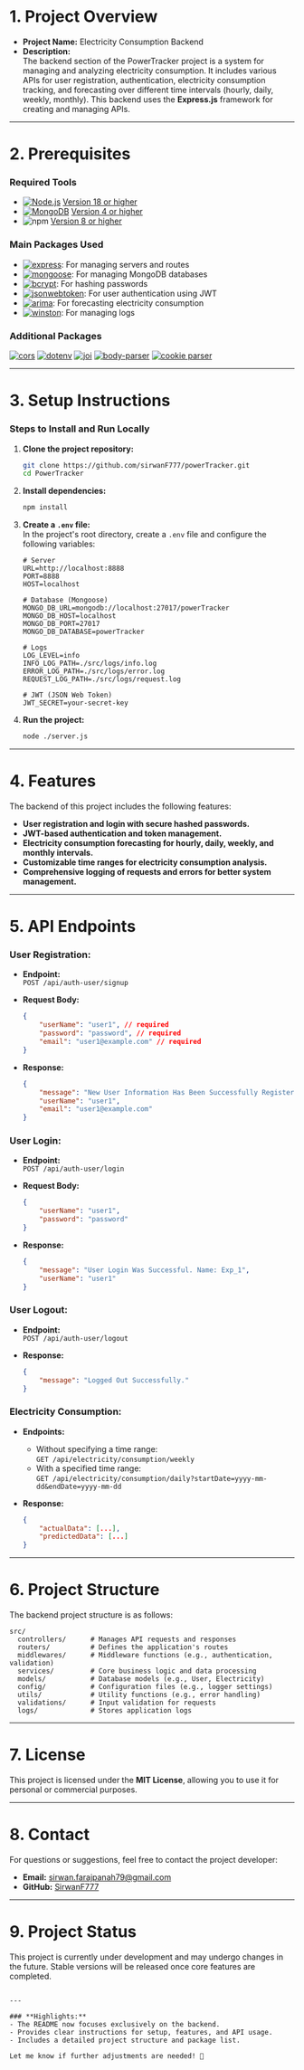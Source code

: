 

# 1. Project Overview

- **Project Name:** Electricity Consumption Backend  
- **Description:**  
  The backend section of the PowerTracker project is a system for managing and analyzing electricity consumption. It includes various APIs for user registration, authentication, electricity consumption tracking, and forecasting over different time intervals (hourly, daily, weekly, monthly). This backend uses the **Express.js** framework for creating and managing APIs.

---

# 2. Prerequisites

### **Required Tools**  
- [![Node.js](https://img.shields.io/badge/Node.js-v18.*-green)](https://nodejs.org/en/download) [Version 18 or higher](https://nodejs.org/en/download)  
- [![MongoDB](https://img.shields.io/badge/MongoDB-v4.*-green)](https://www.mongodb.com/try/download/shell) [Version 4 or higher](https://www.mongodb.com/try/download/shell)  
- ![npm](https://img.shields.io/badge/npm-v8.*-red) [Version 8 or higher](https://docs.npmjs.com/downloading-and-installing-node-js-and-npm/)

### **Main Packages Used**
- [![express](https://img.shields.io/badge/express-v4.21.*-green)](https://www.npmjs.com/package/express): For managing servers and routes  
- [![mongoose](https://img.shields.io/badge/mongoose-v8.*-green)](https://www.npmjs.com/package/mongoose): For managing MongoDB databases  
- [![bcrypt](https://img.shields.io/badge/bcrypt-v5.*-green)](https://www.npmjs.com/package/bcrypt): For hashing passwords  
- [![jsonwebtoken](https://img.shields.io/badge/jsonwebtoken-v9.*-green)](https://www.npmjs.com/package/jsonwebtoken): For user authentication using JWT  
- [![arima](https://img.shields.io/badge/arima-v*-green)](https://www.npmjs.com/package/arima): For forecasting electricity consumption  
- [![winston](https://img.shields.io/badge/winston-v3.15.*-green)](https://www.npmjs.com/package/winston): For managing logs  

### **Additional Packages**
[![cors](https://img.shields.io/badge/cors-v2.8.2-blue)](https://www.npmjs.com/package/cors)  [![dotenv](https://img.shields.io/badge/dotenv-v16.4.5-blue)](https://www.npmjs.com/package/dotenv) [![joi](https://img.shields.io/badge/joi-v17.13.3-blue)](https://www.npmjs.com/package/joi) [![body-parser](https://img.shields.io/badge/body%20parser-v1.20.3-blue)](https://www.npmjs.com/package/body-parser) [![cookie parser](https://img.shields.io/badge/cookie%20parser-v1.4.7-blue)](https://www.npmjs.com/package/cookie-parser)

---

# 3. Setup Instructions

### **Steps to Install and Run Locally**
1. **Clone the project repository:**
   ```bash
   git clone https://github.com/sirwanF777/powerTracker.git
   cd PowerTracker
2.  **Install dependencies:**
    
    ```bash
    npm install
    ```
3.  **Create a `.env` file:**  
    In the project's root directory, create a `.env` file and configure the following variables:
    
    ```env
    # Server
    URL=http://localhost:8888
    PORT=8888
    HOST=localhost
    
    # Database (Mongoose)
    MONGO_DB_URL=mongodb://localhost:27017/powerTracker
    MONGO_DB_HOST=localhost
    MONGO_DB_PORT=27017
    MONGO_DB_DATABASE=powerTracker
    
    # Logs
    LOG_LEVEL=info
    INFO_LOG_PATH=./src/logs/info.log
    ERROR_LOG_PATH=./src/logs/error.log
    REQUEST_LOG_PATH=./src/logs/request.log
    
    # JWT (JSON Web Token)
    JWT_SECRET=your-secret-key
    
    ```
    
4.  **Run the project:**  
    ```bash
    node ./server.js    
    ```
----------

# 4. Features
The backend of this project includes the following features:

-   **User registration and login with secure hashed passwords.**
-   **JWT-based authentication and token management.**
-   **Electricity consumption forecasting for hourly, daily, weekly, and monthly intervals.**
-   **Customizable time ranges for electricity consumption analysis.**
-   **Comprehensive logging of requests and errors for better system management.**

----------

# 5. API Endpoints

### **User Registration:**

-   **Endpoint:**  
    `POST /api/auth-user/signup`
-   **Request Body:**
    
    ```json
    {
        "userName": "user1", // required
        "password": "password", // required
        "email": "user1@example.com" // required
    }
    
    ```
    
-   **Response:**
    
    ```json
    {
        "message": "New User Information Has Been Successfully Registered.",
        "userName": "user1",
        "email": "user1@example.com"
    }
    
    ```
    

### **User Login:**

-   **Endpoint:**  
    `POST /api/auth-user/login`
-   **Request Body:**
    
    ```json
    {
        "userName": "user1",
        "password": "password"
    }
    
    ```
    
-   **Response:**
    
    ```json
    {
        "message": "User Login Was Successful. Name: Exp_1",
        "userName": "user1"
    }
    
    ```
    

### **User Logout:**

-   **Endpoint:**  
    `POST /api/auth-user/logout`
-   **Response:**
    
    ```json
    {
        "message": "Logged Out Successfully."
    }
    
    ```
    

### **Electricity Consumption:**

-   **Endpoints:**
    -   Without specifying a time range:  
        `GET /api/electricity/consumption/weekly`
    -   With a specified time range:  
        `GET /api/electricity/consumption/daily?startDate=yyyy-mm-dd&endDate=yyyy-mm-dd`
-   **Response:**
    
    ```json
    {
        "actualData": [...],
        "predictedData": [...]
    }
    
    ```
    

----------

# 6. Project Structure

The backend project structure is as follows:

```
src/
  controllers/      # Manages API requests and responses
  routers/          # Defines the application's routes
  middlewares/      # Middleware functions (e.g., authentication, validation)
  services/         # Core business logic and data processing
  models/           # Database models (e.g., User, Electricity)
  config/           # Configuration files (e.g., logger settings)
  utils/            # Utility functions (e.g., error handling)
  validations/      # Input validation for requests
  logs/             # Stores application logs

```

----------

# 7. License

This project is licensed under the **MIT License**, allowing you to use it for personal or commercial purposes.

----------

# 8. Contact

For questions or suggestions, feel free to contact the project developer:

-   **Email:** [sirwan.farajpanah79@gmail.com](mailto:sirwan.farajpanah79@gmail.com)
-   **GitHub:** [SirwanF777](https://github.com/SirwanF777)

----------

# 9. Project Status

This project is currently under development and may undergo changes in the future. Stable versions will be released once core features are completed.

```

---

### **Highlights:**
- The README now focuses exclusively on the backend.
- Provides clear instructions for setup, features, and API usage.
- Includes a detailed project structure and package list.

Let me know if further adjustments are needed! 🚀

```